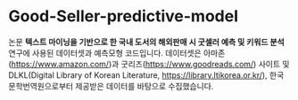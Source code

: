 # Good-Seller-predictive-model

논문 <b>텍스트 마이닝을 기반으로 한 국내 도서의 해외판매 시 굿셀러 예측 및 키워드 분석</b> 연구에 사용된 데이터셋과 예측모형 코드입니다. 
데이터셋은 아마존(https://www.amazon.com/)과 굿리즈(https://www.goodreads.com/) 사이트 및  DLKL(Digital Library of Korean Literature, https://library.ltikorea.or.kr/), 한국문학번역원으로부터 제공받은 데이터를 바탕으로 수집했습니다. 
